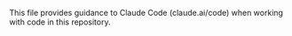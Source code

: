 This file provides guidance to Claude Code (claude.ai/code) when working with code in this repository.